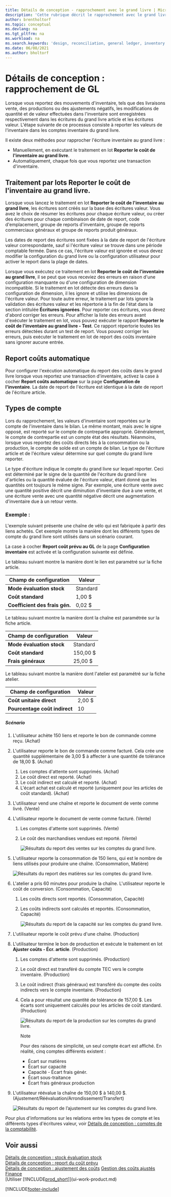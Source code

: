 ```yaml
---
title: Détails de conception - rapprochement avec le grand livre | Microsoft Docs
description: 'Cette rubrique décrit le rapprochement avec le grand livre lorsque vous reportez des transactions inventaire, telles que des livraisons vente, des sorties de production ou des ajustements négatifs.'
author: brentholtorf
ms.topic: conceptual
ms.devlang: na
ms.tgt_pltfrm: na
ms.workload: na
ms.search.keywords: 'design, reconciliation, general ledger, inventory'
ms.date: 06/08/2021
ms.author: bholtorf
---
```

# Détails de conception : rapprochement de GL
Lorsque vous reportez des mouvements d'inventaire, tels que des livraisons vente, des productions ou des ajustements négatifs, les modifications de quantité et de valeur effectuées dans l'inventaire sont enregistrées respectivement dans les écritures du grand livre article et les écritures valeur. L'étape suivante de ce processus consiste à reporter les valeurs de l'inventaire dans les comptes inventaire du grand livre.  

Il existe deux méthodes pour rapprocher l'écriture inventaire au grand livre :  

* Manuellement, en exécutant le traitement en lot **Reporter le coût de l'inventaire au grand livre**.  
* Automatiquement, chaque fois que vous reportez une transaction d'inventaire.  

## Traitement par lots Reporter le coût de l'inventaire au grand livre.  
Lorsque vous lancez le traitement en lot **Reporter le coût de l'inventaire au grand livre**, les écritures sont créés sur la base des écritures valeur. Vous avez le choix de résumer les écritures pour chaque écriture valeur, ou créer des écritures pour chaque combinaison de date de report, code d'emplacement, groupe de reports d'inventaire, groupe de reports commerciaux généraux et groupe de reports produit généraux.  

Les dates de report des écritures sont fixées à la date de report de l'écriture valeur correspondante, sauf si l'écriture valeur se trouve dans une période comptable fermée. Dans ce cas, l'écriture valeur est ignorée et vous devez modifier la configuration du grand livre ou la configuration utilisateur pour activer le report dans la plage de dates.  

Lorsque vous exécutez ce traitement en lot **Reporter le coût de l'inventaire au grand livre**, il se peut que vous receviez des erreurs en raison d'une configuration manquante ou d'une configuration de dimension incompatible. Si le traitement en lot détecte des erreurs dans la configuration de dimension, il les ignore et utilise les dimensions de l'écriture valeur. Pour toute autre erreur, le traitement par lots ignore la validation des écritures valeur et les répertorie à la fin de l'état dans la section intitulée **Écritures ignorées**. Pour reporter ces écritures, vous devez d'abord corriger les erreurs. Pour afficher la liste des erreurs avant d'exécuter le traitement en lot, vous pouvez exécuter le rapport **Reporter le coût de l'inventaire au grand livre - Test**. Ce rapport répertorie toutes les erreurs détectées durant un test de report. Vous pouvez corriger les erreurs, puis exécuter le traitement en lot de report des coûts inventaire sans ignorer aucune entrée.  

## Report coûts automatique  
Pour configurer l'exécution automatique du report des coûts dans le grand livre lorsque vous reportez une transaction d'inventaire, activez la case à cocher **Report coûts automatique** sur la page **Configuration de l'inventaire**. La date de report de l'écriture est identique à la date de report de l'écriture article.  

## Types de compte  
Lors du rapprochement, les valeurs d'inventaire sont reportées sur le compte de l'inventaire dans le bilan. Le même montant, mais avec le signe opposé, est reporté sur le compte de contrepartie approprié. Généralement, le compte de contrepartie est un compte état des résultats. Néanmoins, lorsque vous reportez des coûts directs liés à la consommation ou la production, le compte de solde est un compte de bilan. Le type de l'écriture article et de l'écriture valeur détermine sur quel compte du grand livre reporter.  

Le type d'écriture indique le compte du grand livre sur lequel reporter. Ceci est déterminé par le signe de la quantité de l'écriture du grand livre d'articles ou la quantité évaluée de l'écriture valeur, étant donné que les quantités ont toujours le même signe. Par exemple, une écriture vente avec une quantité positive décrit une diminution d'inventaire due à une vente, et une écriture vente avec une quantité négative décrit une augmentation d'inventaire due à un retour vente.  

### Exemple :  
L'exemple suivant présente une chaîne de vélo qui est fabriquée à partir des liens achetés. Cet exemple montre la manière dont les différents types de compte du grand livre sont utilisés dans un scénario courant.  

La case à cocher **Report coût prévu au GL** de la page **Configuration inventaire** est activée et la configuration suivante est définie.  

Le tableau suivant montre la manière dont le lien est paramétré sur la fiche article.  

|Champ de configuration|Valeur|  
|-----------------|-----------|  
|**Mode évaluation stock**|Standard|  
|**Coût standard**|1,00 $|  
|**Coefficient des frais gén.**|0,02 $|  

Le tableau suivant montre la manière dont la chaîne est paramétrée sur la fiche article.  

|Champ de configuration|Valeur|  
|-----------------|-----------|  
|**Mode évaluation stock**|Standard|  
|**Coût standard**|150,00 $|  
|**Frais généraux**|25,00 $|  

Le tableau suivant montre la manière dont l'atelier est paramétré sur la fiche atelier.  

|Champ de configuration|Valeur|  
|-----------------|-----------|  
|**Coût unitaire direct**|2,00 $|  
|**Pourcentage coût indirect**|10|  

##### Scénario  
1. L'utilisateur achète 150 liens et reporte le bon de commande comme reçu. (Achat)  
2. L'utilisateur reporte le bon de commande comme facturé. Cela crée une quantité supplémentaire de 3,00 $ à affecter à une quantité de tolérance de 18,00 $. (Achat)  

    1. Les comptes d'attente sont supprimés. (Achat)  
    2. Le coût direct est reporté. (Achat)  
    3. Le coût indirect est calculé et reporté. (Achat)  
    4. L'écart achat est calculé et reporté (uniquement pour les articles de coût standard). (Achat)  
3. L'utilisateur vend une chaîne et reporte le document de vente comme livré. (Vente)  
4. L'utilisateur reporte le document de vente comme facturé. (Vente)  

    1. Les comptes d'attente sont supprimés. (Vente)  
    2. Le coût des marchandises vendues est reporté. (Vente)  

        ![Résultats du report des ventes sur les comptes du grand livre.](media/design_details_inventory_costing_3_gl_posting_sales.png "Résultats du report des ventes sur les comptes généraux")  
5. L'utilisateur reporte la consommation de 150 liens, qui est le nombre de liens utilisés pour produire une chaîne. (Consommation, Matière)  

    ![Résultats du report des matières sur les comptes du grand livre.](media/design_details_inventory_costing_3_gl_posting_material.png "Résultats du report des matières sur les comptes généraux")  
6. L'atelier a pris 60 minutes pour produire la chaîne. L'utilisateur reporte le coût de conversion. (Consommation, Capacité)  

    1. Les coûts directs sont reportés. (Consommation, Capacité)  
    2. Les coûts indirects sont calculés et reportés. (Consommation, Capacité)  

        ![Résultats du report de la capacité sur les comptes du grand livre.](media/design_details_inventory_costing_3_gl_posting_capacity.png "Résultats du report de la capacité sur les comptes généraux")  
7. L'utilisateur reporte le coût prévu d'une chaîne. (Production)  
8. L'utilisateur termine le bon de production et exécute le traitement en lot **Ajuster coûts - Écr. article**. (Production)  

    1. Les comptes d'attente sont supprimés. (Production)  
    2. Le coût direct est transféré du compte TEC vers le compte inventaire. (Production)  
    3. Le coût indirect (frais généraux) est transféré du compte des coûts indirects vers le compte inventaire. (Production)  
    4. Cela a pour résultat une quantité de tolérance de 157,00 $. Les écarts sont uniquement calculés pour les articles de coût standard. (Production)  

        ![Résultats du report de la production sur les comptes du grand livre.](media/design_details_inventory_costing_3_gl_posting_output.png "Résultats du report de la production sur les comptes généraux")  

        > [!NOTE]  
        >  Pour des raisons de simplicité, un seul compte écart est affiché. En réalité, cinq comptes différents existent :  
        >   
        >  * Écart sur matières  
        >  * Écart sur capacité  
        >  * Capacité - Écart frais génér.  
        >  * Écart sous-traitance  
        >  * Écart frais généraux production  

9. L'utilisateur réévalue la chaîne de 150,00 $ à 140,00 $. (Ajustement/Réévaluation/Arrondissement/Transfert)  

    ![Résultats du report de l’ajustement sur les comptes du grand livre.](media/design_details_inventory_costing_3_gl_posting_adjustment.png "Résultats du report de l'ajustement sur les comptes généraux")  

Pour plus d'informations sur les relations entre les types de compte et les différents types d'écritures valeur, voir [Détails de conception : comptes de la comptabilité](design-details-accounts-in-the-general-ledger.md).  

## Voir aussi  
[Détails de conception : stock évaluation stock](design-details-inventory-costing.md)   
[Détails de conception : report du coût prévu](design-details-expected-cost-posting.md)   
[Détails de conception : ajustement des coûts](design-details-cost-adjustment.md)
[Gestion des coûts ajustés](finance-manage-inventory-costs.md)  
[Finance](finance.md)  
[Utiliser [!INCLUDE[prod_short](includes/prod_short.md)]](ui-work-product.md)


[!INCLUDE[footer-include](includes/footer-banner.md)]